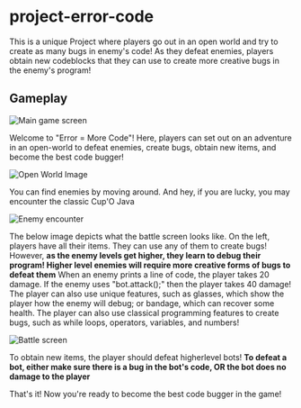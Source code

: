 # project-error-code
This is a unique Project where players go out in an open world and try to create as many bugs in enemy's code! As they defeat enemies, players obtain new codeblocks that they can use to create more creative bugs in the enemy's program!

## Gameplay

![Main game screen](https://i.gyazo.com/8d9dea5073c6c4a0382164cdb9813f9b.png)

Welcome to "Error = More Code"! Here, players can set out on an adventure in an open-world to defeat enemies, create bugs, obtain new items, and become the best code bugger!

![Open World Image](https://i.gyazo.com/966ce7483a93bdf7625c76bc341e6fe3.png)

You can find enemies by moving around. And hey, if you are lucky, you may encounter the classic Cup'O Java

![Enemy encounter](https://i.gyazo.com/722a358f38a73cfa23790c2273700114.png)

The below image depicts what the battle screen looks like. On the left, players have all their items. They can use any of them to create bugs!
However, **as the enemy levels get higher, they learn to debug their program! Higher level enemies will require more creative forms of bugs to defeat them**
When an enemy prints a line of code, the player takes 20 damage. If the enemy uses "bot.attack();" then the player takes 40 damage!
The player can also use unique features, such as glasses, which show the player how the enemy will debug; or bandage, which can recover some health.
The player can also use classical programming features to create bugs, such as while loops, operators, variables, and numbers!

![Battle screen](https://i.gyazo.com/df26bb6be58e1ae8a8f62ebecdf7f39b.png)

To obtain new items, the player should defeat higherlevel bots! **To defeat a bot, either make sure there is a bug in the bot's code, OR the bot does no damage to the player**

That's it! Now you're ready to become the best code bugger in the game!
